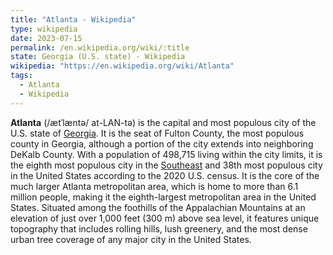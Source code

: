 ```yaml
---
title: "Atlanta - Wikipedia"
type: wikipedia
date: 2023-07-15
permalink: /en.wikipedia.org/wiki/:title
state: Georgia (U.S. state) - Wikipedia
wikipedia: "https://en.wikipedia.org/wiki/Atlanta"
tags:
  - Atlanta
  - Wikipedia
---
```

**Atlanta** (/ætˈlæntə/ at-LAN-tə) is the capital and most populous city of the U.S. state of [Georgia](/en.wikipedia.org/wiki/Georgia_(U.S._state)). It is the seat of Fulton County, the most populous county in Georgia, although a portion of the city extends into neighboring DeKalb County. With a population of 498,715 living within the city limits, it is the eighth most populous city in the [Southeast](/en.wikipedia.org/wiki/Southeastern_United_States) and 38th most populous city in the United States according to the 2020 U.S. census. It is the core of the much larger Atlanta metropolitan area, which is home to more than 6.1 million people, making it the eighth-largest metropolitan area in the United States. Situated among the foothills of the Appalachian Mountains at an elevation of just over 1,000 feet (300 m) above sea level, it features unique topography that includes rolling hills, lush greenery, and the most dense urban tree coverage of any major city in the United States.